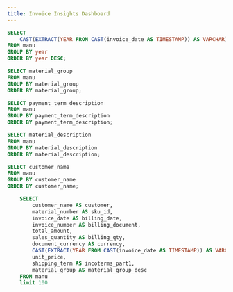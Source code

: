 ```yaml
---
title: Invoice Insights Dashboard
---
```



<center>
   
<Dropdown data={year} name=year value=year title="Year" defaultValue="%">
    <DropdownOption value="%" valueLabel="All"/>
</Dropdown>

<Dropdown data={material_group} name=material_group value=material_group defaultValue='%' title="Material Group">
  <DropdownOption value="%" valueLabel="All"/>
</Dropdown>

<Dropdown data={payment_term_description} name=payment_term_description value=payment_term_description defaultValue='%' title="Payment Term">
  <DropdownOption value="%" valueLabel="All"/>
</Dropdown>

<Dropdown data={sku} name=sku value=material_description defaultValue='%' title="SKU">
  <DropdownOption value="%" valueLabel="All"/>
</Dropdown>

<Dropdown data={customer} name=customer value=customer_name defaultValue='%' title="Customer">
  <DropdownOption value="%" valueLabel="All"/>
</Dropdown>

</center>


```sql year
SELECT
    CAST(EXTRACT(YEAR FROM CAST(invoice_date AS TIMESTAMP)) AS VARCHAR) AS year
FROM manu
GROUP BY year
ORDER BY year DESC;
```

```sql material_group
SELECT material_group
FROM manu
GROUP BY material_group
ORDER BY material_group;
```

```sql payment_term_description            
SELECT payment_term_description
FROM manu
GROUP BY payment_term_description
ORDER BY payment_term_description;
```



```sql sku
SELECT material_description
FROM manu
GROUP BY material_description
ORDER BY material_description;
``` 

```sql customer
SELECT customer_name
FROM manu
GROUP BY customer_name
ORDER BY customer_name;
``` 


```sql customer_level
    SELECT
        customer_name AS customer,
        material_number AS sku_id,
        invoice_date AS billing_date,
        invoice_number AS billing_document,
        total_amount,
        sales_quantity AS billing_qty,
        document_currency AS currency,
        CAST(EXTRACT(YEAR FROM CAST(invoice_date AS TIMESTAMP)) AS VARCHAR) AS billing_year,
        unit_price,
        shipping_term AS incoterms_part1,
        material_group AS material_group_desc
    FROM manu
    limit 100
```



<DataTable 
    data={customer_level}
    subtitle="Only customers invoiced in the last 3 months are included"
    rows=15
    wrapTitles=true
/>
